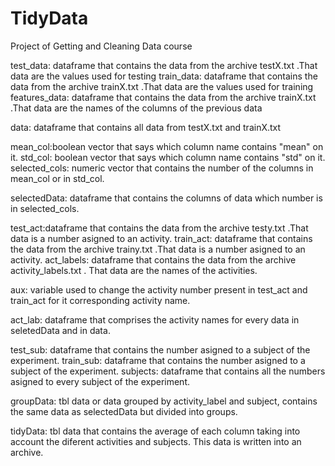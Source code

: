 TidyData
========

Project of Getting and Cleaning Data course

test_data: dataframe that contains the data from the archive testX.txt .That data are the values used for testing
train_data: dataframe that contains the data from the archive trainX.txt .That data are the values used for training
features_data: dataframe that contains the data from the archive trainX.txt .That data are the names of the columns of the previous data

data: dataframe that contains all data from testX.txt and trainX.txt

mean_col:boolean vector that says which column name contains "mean" on it.
std_col: boolean vector that says which column name contains "std" on it.
selected_cols: numeric vector that contains the number of the columns in mean_col or in std_col.

selectedData: dataframe that contains the columns of data which number is in selected_cols.

test_act:dataframe that contains the data from the archive testy.txt .That data is a number asigned to an activity.
train_act: dataframe that contains the data from the archive trainy.txt .That data is a number asigned to an activity.
act_labels: dataframe that contains the data from the archive activity_labels.txt . That data are the names of the activities.

aux: variable used to change the activity number present in test_act and train_act for it corresponding activity name.

act_lab: dataframe that comprises the activity names for every data in seletedData and in data.

test_sub: dataframe that contains the number asigned to a subject of the experiment.
train_sub: dataframe that contains the number asigned to a subject of the experiment.
subjects: dataframe that contains all the numbers asigned to every subject of the experiment.

groupData: tbl data or data grouped by activity_label and subject, contains the same data as selectedData but divided into groups.

tidyData: tbl data that contains the average of each column taking into account the diferent activities and subjects. This data is written into an archive.